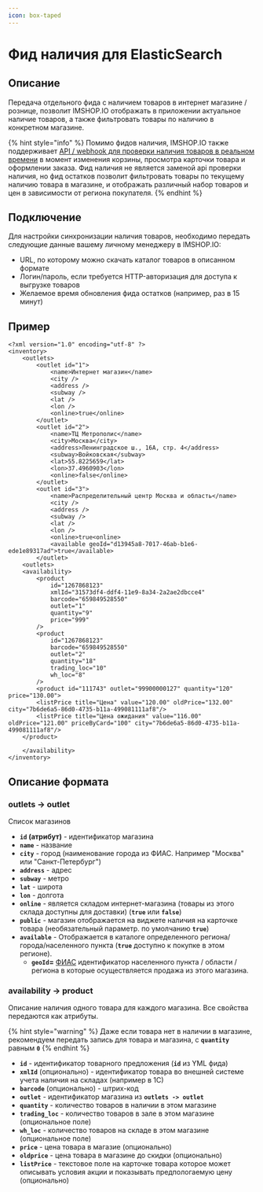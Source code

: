 ```yaml
---
icon: box-taped
---
```


# Фид наличия для ElasticSearch

## Описание

Передача отдельного фида с наличием товаров в интернет магазине / рознице, позволит IMSHOP.IO отображать в приложении актуальное наличие товаров, а также фильтровать товары по наличию в конкретном магазине.

{% hint style="info" %}
Помимо фидов наличия, IMSHOP.IO также поддерживает [API / webhook для проверки наличия товаров в реальном времени](../../dopolnitelnye-integracii/kartochka-tovara/proverka-nalichiya-tovara.md) в момент изменения корзины, просмотра карточки товара и оформлении заказа. Фид наличия не является заменой api проверки наличия, но фид остатков позволит фильтровать товары по текущему наличию товара в магазине, и отображать различный набор товаров и цен в зависимости от региона покупателя.
{% endhint %}

## Подключение

Для настройки синхронизации наличия товаров, необходимо передать следующие данные вашему личному менеджеру в IMSHOP.IO:

* URL, по которому можно скачать каталог товаров в описанном формате
* Логин/пароль, если требуется HTTP-авторизация для доступа к выгрузке товаров
* Желаемое время обновления фида остатков (например, раз в 15 минут)

## Пример

```markup
<?xml version="1.0" encoding="utf-8" ?>
<inventory>
    <outlets>
        <outlet id="1">
            <name>Интернет магазин</name>
            <city />
            <address />
            <subway />
            <lat />
            <lon />
            <online>true</online>
        </outlet>
        <outlet id="2">
            <name>ТЦ Метрополис</name>
            <city>Москва</city>
            <address>Ленинградское ш., 16А, стр. 4</address>
            <subway>Войковская</subway>
            <lat>55.8225659</lat>
            <lon>37.4960903</lon>
            <online>false</online>
        </outlet>
        <outlet id="3">
            <name>Распределительный центр Москва и область</name>
            <city />
            <address />
            <subway />
            <lat />
            <lon />
            <online>true<online>
            <available geoId="d13945a8-7017-46ab-b1e6-ede1e89317ad">true</available>
        </outlet>
    <outlets>
    <availability>
        <product
            id="1267868123"
            xmlId="31573df4-ddf4-11e9-8a34-2a2ae2dbcce4"
            barcode="659849528550"
            outlet="1"
            quantity="9"
            price="999"
        />
        <product
            id="1267868123"
            barcode="659849528550"
            outlet="2"
            quantity="18"
            trading_loc="10"
            wh_loc="8"
        />
        <product id="111743" outlet="99900000127" quantity="120" price="130.00">
        <listPrice title="Цена" value="120.00" oldPrice="132.00" city="7b6de6a5-86d0-4735-b11a-499081111af8"/>
        <listPrice title="Цена ожидания" value="116.00" oldPrice="121.00" priceByCard="100" city="7b6de6a5-86d0-4735-b11a-499081111af8"/>
    </product>
    
    </availability>
</inventory>
```

## Описание формата

### outlets -> outlet

Список магазинов

* **`id` (атрибут)** - идентификатор магазина
* **`name`** - название
* **`city`** - город (наименование города из ФИАС. Например "Москва" или "Санкт-Петербург")
* **`address`** - адрес
* **`subway`** - метро
* **`lat`** - широта
* **`lon`** - долгота
* **`online`** - является складом интернет-магазина (товары из этого склада доступны для доставки) (**`true`** или **`false`**)
* **`public`** - магазин отображается на виджете наличия на карточке товара (необязательный параметр. по умолчанию **`true`**)
* **`available`** - Отображается в каталоге определенного региона/города/населенного пункта (**`true`** доступно к покупке в этом регионе).
  * **`geoId`=** [ФИАС](https://www.alta.ru/fias/) идентификатор населенного пункта / области / региона в которые осуществляется продажа из этого магазина.

### availability -> product

Описание наличия одного товара для каждого магазина. Все свойства передаются как атрибуты.

{% hint style="warning" %}
Даже если товара нет в наличии в магазине, рекомендуем передать запись для товара и магазина, с **`quantity`** равным **`0`**
{% endhint %}

* **`id`** - идентификатор товарного предложения (**`id`** из YML фида)
* **`xmlId`** (опционально) - идентификатор товара во внешней системе учета наличия на складах (например в 1С)
* **`barcode`** (опционально) - штрих-код
* **`outlet`** - идентификатор магазина из **`outlets -> outlet`**
* **`quantity`** - количество товаров в наличии в этом магазине
* **`trading_loc`** - количество товаров в зале в этом магазине (опциональное поле)
* **`wh_loc`** - количество товаров на складе в этом магазине (опциональное поле)
* **`price`** - цена товара в магазие (опционально)
* **`oldprice`** - цена товара в магазине до скидки (опционально)
* **`listPrice`** - текстовое поле на карточке товара которое может описывать условия акции и показывать предпологаемую цену (опционально)
